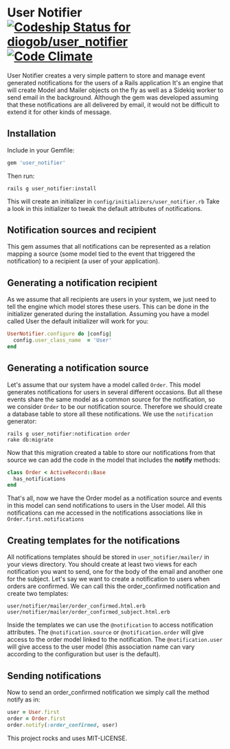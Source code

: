 # User Notifier [ ![Codeship Status for diogob/user_notifier](https://codeship.io/projects/1221b8a0-e444-0131-ad0b-02cdfbaffe0d/status)](https://codeship.io/projects/25561) [![Code Climate](https://codeclimate.com/github/diogob/user_notifier.png)](https://codeclimate.com/github/diogob/user_notifier)

User Notifier creates a very simple pattern to store and manage event generated 
notifications for the users of a Rails application
It's an engine that will create Model and Mailer objects on the fly as well 
as a Sidekiq worker to send email in the background.
Although the gem was developed assuming that these notifications are all 
delivered by email, it would not be difficult to extend it for other kinds of message.

## Installation
Include in your Gemfile:
```ruby
gem 'user_notifier'
```
Then run:

    rails g user_notifier:install

This will create an initializer in ```config/initializers/user_notifier.rb```
Take a look in this initializer to tweak the default attributes of notifications.

## Notification sources and recipient
This gem assumes that all notifications can be represented as a relation mapping a
source (some model tied to the event that triggered the notification) 
to a recipient (a user of your application).

## Generating a notification recipient
As we assume that all recipients are users in your system, we just need to tell 
the engine which model stores these users. This can be done in the initializer
generated during the installation. Assuming you have a model called User
the default initializer will work for you:
```ruby
UserNotifier.configure do |config|
  config.user_class_name  = 'User'
end
```

## Generating a notification source

Let's assume that our system have a model called ```Order```.
This model generates notifications for users in several different occasions.
But all these events share the same model as a common source for the notification, so we 
consider ```Order``` to be our notification source. Therefore we should create a database table
to store all these notifications. We use the ```notification``` generator:

    rails g user_notifier:notification order
    rake db:migrate

Now that this migration created a table to store our notifications from that source we can
add the code in the model that includes the **notify** methods:
```ruby
class Order < ActiveRecord::Base
  has_notifications
end
```
That's all, now we have the Order model as a notification source and events in this model
can send notifications to users in the User model. All this notifications can me accessed
in the notifications associations like in ```Order.first.notifications```

## Creating templates for the notifications
All notifications templates should be stored in ```user_notifier/mailer/``` in your
views directory. You should create at least two views for each notification you want to send,
one for the body of the email and another one for the subject.
Let's say we want to create a notification to users when orders are confirmed.
We can call this the order_confirmed notification and create two templates:

    user/notifier/mailer/order_confirmed.html.erb
    user/notifier/mailer/order_confirmed_subject.html.erb

Inside the templates we can use the ```@notification``` to access notification attributes.
The ```@notification.source``` or ```@notification.order``` will give access to the order 
model linked to the notification. The ```@notification.user``` will give access to the user model
(this association name can vary according to the configuration but user is the default).

## Sending notifications
Now to send an order_confirmed notification we simply call the method notify as in:
```ruby
user = User.first
order = Order.first
order.notify(:order_confirmed, user)
```

This project rocks and uses MIT-LICENSE.
